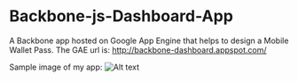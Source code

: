 Backbone-js-Dashboard-App
=========================
A Backbone app hosted on Google App Engine that helps to design a Mobile Wallet Pass. The GAE url is: http://backbone-dashboard.appspot.com/

Sample image of my app:
![Alt text](Backbone-js-Dashboard-App/img/sample.png)
